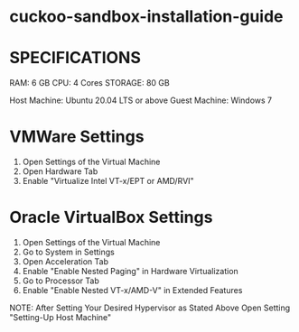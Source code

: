 # cuckoo-sandbox-installation-guide

# SPECIFICATIONS

RAM: 6 GB
CPU: 4 Cores
STORAGE: 80 GB

Host Machine: Ubuntu 20.04 LTS or above
Guest Machine: Windows 7

# VMWare Settings

1. Open Settings of the Virtual Machine
2. Open Hardware Tab
3. Enable "Virtualize Intel VT-x/EPT or AMD/RVI"

# Oracle VirtualBox Settings

1. Open Settings of the Virtual Machine
2. Go to System in Settings
3. Open Acceleration Tab
4. Enable "Enable Nested Paging" in Hardware Virtualization
5. Go to Processor Tab
6. Enable "Enable Nested VT-x/AMD-V" in Extended Features

NOTE: After Setting Your Desired Hypervisor as Stated Above Open Setting "Setting-Up Host Machine"
